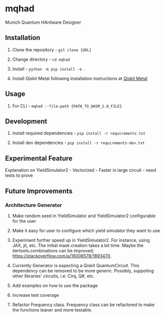 # mqhad
Munich Quantum HArdware Designer

## Installation

1. Clone the repository - `git clone {URL}`

2. Change directory - `cd mqhad`

3. Install - `python -m pip install -e .`

4. Install Qiskit Metal following installation instructions at [Qiskit Metal](https://qiskit.org/documentation/metal/installation.html)

## Usage

1. For CLI - `mqhad --file-path {PATH_TO_QASM_2.0_FILE}`

## Development

1. Install required dependencies - `pip install -r requirements.txt`

2. Install dev dependencies - `pip install -r requirements-dev.txt`

## Experimental Feature

Explanation on YieldSimulator2 - Vectorized - Faster in large circuit - need tests to prove

## Future Improvements

### Architecture Generator

1. Make random seed in YieldSimulator and YieldSimulator2 configurable for the user

2. Make it easy for user to configure which yield simulator they want to use

3. Experiment further speed up in YieldSimulator2. For instance, using JAX, jit, etc. The initial mask creation takes a bit time. Maybe the itertools.combinations can be improved; https://stackoverflow.com/a/16008578/1893470.

4. Currently Generator is expecting a Qiskit QuantumCircuit. This dependency can be removed to be more generic. Possibly, suppoting other libraries' circuits, i.e: Cirq, Q#, etc.

6. Add examples on how to use the package

7. Increase test coverage

8. Refactor Frequency class. Frequency class can be refactored to make the functions leaner and more testable.